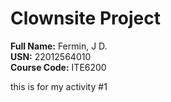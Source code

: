 # Clownsite Project

**Full Name:** Fermin, J D.  
**USN:** 22012564010  
**Course Code:** ITE6200

this is for my activity #1
